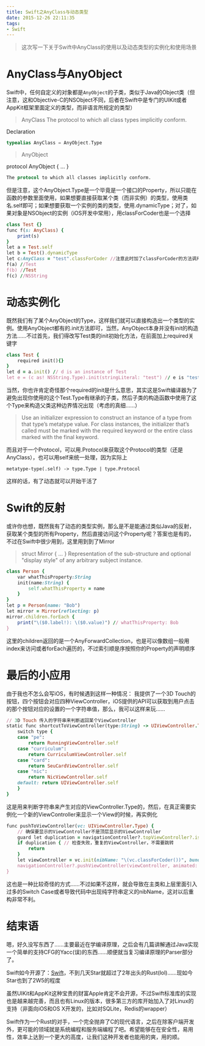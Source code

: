 ```yaml
---
title: Swift之AnyClass与动态类型
date: 2015-12-26 22:11:35
tags:
- Swift
---
```


> 这次写一下关于Swift中AnyClass的使用以及动态类型的实例化和使用场景

# AnyClass与AnyObject
Swift中，任何自定义的对象都是`AnyObject`的子类，类似于Java的Object类（但注意，这和Objective-C的NSObject不同，后者在Swift中是专门的UIKit或者AppKit框架里面定义的类型，而非语言所规定的类型）

> AnyClass
The protocol to which all class types implicitly conform.

Declaration
```swift
typealias AnyClass = AnyObject.Type
```

> AnyObject

protocol AnyObject { ... }
```swift
The protocol to which all classes implicitly conform.
```

但是注意，这个AnyObject.Type是一个毕竟是一个接口的Property，所以只能在函数的参数里面使用，如果想要直接获取某个类（而非实例）的类型，使用类名.self即可；如果想要获取一个实例的类的类型，使用.dynamicType；对了，如果对象是NSObject的实例（iOS开发中常用），用classForCoder也是一个选择

```ruby
class Test {}
func f(s: AnyClass) {
    print(s)
}
let a = Test.self
let b = Test().dynamicType
let c:AnyClass = "test".classForCoder //注意此时加了classForCoder的方法调用，编译器会推导出""是一个NSString的实例而不是String
f(a) //Test
f(b) //Test
f(c) //NSString
```

# 动态实例化

既然我们有了某个AnyObject的Type，这样我们就可以直接构造出一个类型的实例。使用AnyObject都有的.init方法即可，当然，AnyObject本身并没有init的构造方法……不过首先，我们得改写Test类的init初始化方法，在前面加上required关键字

```ruby
class Test {
	required init(){}
}
let d = a.init() // d is an instance of Test
let e = (c as! NSString.Type).init(stringLiteral: "test") // e is "test"
```

当然，你也许肯定奇怪那个required的init是什么意思，其实这是Swift编译器为了避免出现你使用的这个Test.Type有继承的子类，然后子类的构造函数中使用了这个Type来构造父类这种边界情况出现（考虑的真细……）

> Use an initializer expression to construct an instance of a type from that type’s metatype value. For class instances, the initializer that’s called must be marked with the required keyword or the entire class marked with the final keyword.

而且对于一个Protocol，可以用.Protocol来获取这个Protocol的类型（还是AnyClass），也可以用self来统一处理，因为实际上

`metatype-type(.self) -> type.Type | type.Protocol`

这样的话，有了动态就可以开始干活了

# Swift的反射

或许你也想，既然我有了动态的类型实例，那么是不是能通过类似Java的反射，获取某个类型的所有Property，然后直接访问这个Property呢？答案也是有的，不过在Swift中很少用到，这里用到到了Mirror
> struct Mirror { ... }
Representation of the sub-structure and optional "display style" of any arbitrary subject instance.

```ruby
class Person {
    var whatThisProperty:String
    init(name:String) {
        self.whatThisProperty = name
    }
}
let p = Person(name: "Bob")
let mirror = Mirror(reflecting: p)
mirror.children.forEach {
    print("\($0.label!): \($0.value)") // whatThisProperty: Bob
}
```

这里的children返回的是一个AnyForwardCollection，也是可以像数组一般用index来访问或者forEach遍历的，不过索引顺是序按照你的Property的声明顺序

# 最后的小应用

由于我也不怎么会写iOS，有时候遇到这样一种情况：
我提供了一个3D Touch的按钮，四个按钮会对应四种ViewController，iOS提供的API可以获取到用户点击的那个按钮对应的设置的一个字符串值，那么，我可以这样来玩……

```ruby
// 3D Touch 传入的字符串来判断返回某个ViewController
static func shortcutToViewController(type:String) -> UIViewController.Type {
    switch type {
    case "pe":
        return RunningViewController.self
    case "curriculum":
        return CurriculumViewController.self
    case "card":
        return SeuCardViewController.self
    case "nic":
        return NicViewController.self
    default: return UIViewController.self
    }
}
```

这是用来判断字符串来产生对应的ViewController.Type的，然后，在真正需要实例化一个新的ViewController来显示一个View的时候，再实例化
```ruby
func pushToViewController(vc: UIViewController.Type) {
    // 确保要显示的ViewController不是顶层显示的ViewController
    guard let duplication = navigationController?.topViewController?.isKindOfClass(vc) else { return }
    if duplication { // 检查失败，重复的ViewController，不需要跳转
        return
    }
    let viewController = vc.init(nibName: "\(vc.classForCoder())", bundle: nil) // 初始化ViewController
    navigationController?.pushViewController(viewController, animated: true)
}
```

这也是一种比较奇怪的方式……不过如果不这样，就会导致在主类和上层里面引入过多的Switch Case或者导致代码中出现纯字符串定义的nibName，这对以后重构非常不利。

# 结束语

嗯，好久没写东西了……主要最近在学编译原理，之后会有几篇讲解通过Java实现一个简单的支持CFG的Yacc(误)的东西……顺便就当复习编译原理的Parser部分了。

Swift如今开源了：[Swift](https://github.com/apple/swift)，不到几天Star就超过了2年出头的Rust(lol)……现如今Star也到了2W5的程度

虽然UIKit和AppKit这种宝贵的财富Apple肯定不会开源，不过Swift标准库的实现也是越来越完善，而且也有Linux的版本，很多第三方的库开始加入了对Linux的支持（非面向iOS和OS X开发的，比如对SQLite，Redis的wrapper）

Swift作为一个Rust的对手，一个完全抛弃了C的现代语言，之后在除客户端开发外，更可能的领域就是系统编程和服务端编程了吧。希望能够在在安全性，易用性，效率上达到一个更大的高度，让我们这种开发者也能用的爽，用的顺。
